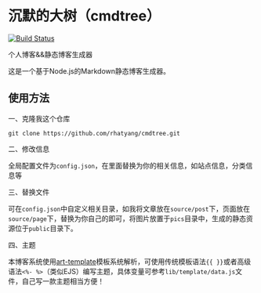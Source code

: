 # 沉默的大树（cmdtree）

[![Build Status](https://www.travis-ci.org/rhatyang/cmdtree.svg?branch=master)](https://www.travis-ci.org/rhatyang/cmdtree)

个人博客&&静态博客生成器

这是一个基于Node.js的Markdown静态博客生成器。

## 使用方法

一、克隆我这个仓库

```
git clone https://github.com/rhatyang/cmdtree.git
```

二、修改信息

全局配置文件为`config.json`，在里面替换为你的相关信息，如站点信息，分类信息等

三、替换文件

可在`config.json`中自定义相关目录，如我将文章放在`source/post`下，页面放在`source/page`下，替换为你自己的即可，将图片放置于`pics`目录中，生成的静态资源位于`public`目录下。

四、主题

本博客系统使用[art-template](https://github.com/aui/art-template)模板系统解析，可使用传统模板语法`{{ }}`或者高级语法`<%- %>`（类似EJS）编写主题，具体变量可参考`lib/template/data.js`文件，自己写一款主题相当方便！

